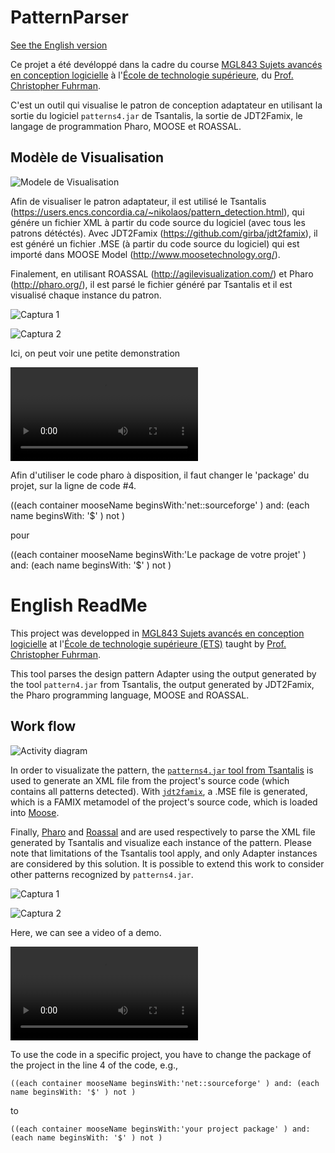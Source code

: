 # PatternParser

[See the English version](#english-readme)

Ce projet a été devéloppé dans la cadre du course [MGL843 Sujets avancés en conception logicielle](https://sites.google.com/a/etsmtl.net/mgl843/) à l'[École de technologie supérieure](https://etsmtl.ca), du [Prof. Christopher Fuhrman](https://profs.etsmtl.ca/cfuhrman).

C'est un outil qui visualise le patron de conception adaptateur en utilisant la sortie du logiciel `patterns4.jar` de Tsantalis, la sortie de JDT2Famix, le langage de programmation Pharo, MOOSE et ROASSAL.

## Modèle de Visualisation 

![Modele de Visualisation](https://github.com/tebo93/PatternParser/blob/master/imagen%20modelo%20de%20visualisation.PNG)

Afin de visualiser le patron adaptateur, il est utilisé le Tsantalis (https://users.encs.concordia.ca/~nikolaos/pattern_detection.html), qui génére un fichier XML à partir du code source du logiciel (avec tous les patrons détéctés). Avec JDT2Famix (https://github.com/girba/jdt2famix), il est généré un fichier .MSE (à partir du code source du logiciel) qui est importé dans MOOSE Model (http://www.moosetechnology.org/).

Finalement, en utilisant ROASSAL (http://agilevisualization.com/) et Pharo (http://pharo.org/), il est parsé le fichier généré par Tsantalis et il est visualisé chaque instance du patron.


![Captura 1](https://github.com/tebo93/PatternParser/blob/master/Capture%201.PNG)

![Captura 2](https://github.com/tebo93/PatternParser/blob/master/Captura%202.PNG)

Ici, on peut voir une petite demonstration

![Demonstration](https://raw.githubusercontent.com/tebo93/PatternParser/master/Demo.mp4)

Afin d'utiliser le code pharo à disposition, il faut changer le 'package' du projet, sur la ligne de code #4.

((each container mooseName beginsWith:'net::sourceforge' ) and: (each name beginsWith: '$' ) not )

pour

((each container mooseName beginsWith:'Le package de votre projet' ) and: (each name beginsWith: '$' ) not )

# English ReadMe

This project was developped in [MGL843 Sujets avancés en conception logicielle](https://sites.google.com/a/etsmtl.net/mgl843/) at l'[École de technologie supérieure (ETS)](https://etsmtl.ca) taught by [Prof. Christopher Fuhrman](https://profs.etsmtl.ca/cfuhrman).

This tool parses the design pattern Adapter using the output generated by the tool `pattern4.jar` from Tsantalis, the output generated by JDT2Famix, the Pharo programming language, MOOSE and ROASSAL.

## Work flow
![Activity diagram](https://www.planttext.com/plantuml/svg/7Ot13SCW303_dI9T0F_xoWXPmI6cH34sChPOlwYlqqadtJuSpQFnwtrBvhWeZBVgtiS7m72cx-qrpXXaMSL9F6Ljq4rBBb6jeP0FED2TJ0wq5KB3iGocsbDOP-gCyf_i9DVY3m00.svg)

In order to visualizate the pattern, the [`patterns4.jar` tool from Tsantalis](https://users.encs.concordia.ca/~nikolaos/pattern_detection.html) is used to generate an XML file from the project's source code (which contains all patterns detected). With [`jdt2famix`](https://github.com/girba/jdt2famix), a .MSE file is generated, which is a FAMIX metamodel of the project's source code, which is loaded into [Moose](http://www.moosetechnology.org/).

Finally, [Pharo](http://pharo.org/) and [Roassal](http://agilevisualization.com/) and are used respectively to parse the XML file generated by Tsantalis and visualize each instance of the pattern. Please note that limitations of the Tsantalis tool apply, and only Adapter instances are considered by this solution. It is possible to extend this work to consider other patterns recognized by `patterns4.jar`.

![Captura 1](https://github.com/tebo93/PatternParser/blob/master/Capture%201.PNG)

![Captura 2](https://github.com/tebo93/PatternParser/blob/master/Captura%202.PNG)

Here, we can see a video of a demo.

![Demo](https://raw.githubusercontent.com/tebo93/PatternParser/master/Demo.mp4)

To use the code in a specific project, you have to change the package of the project in the line 4 of the code, e.g.,

    ((each container mooseName beginsWith:'net::sourceforge' ) and: (each name beginsWith: '$' ) not )

to

    ((each container mooseName beginsWith:'your project package' ) and: (each name beginsWith: '$' ) not )

